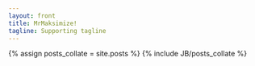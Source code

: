 ```yaml
---
layout: front
title: MrMaksimize!
tagline: Supporting tagline
---
```


  {% assign posts_collate = site.posts %}
              {% include JB/posts_collate %}
            





